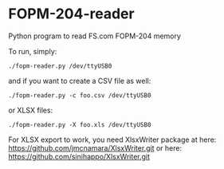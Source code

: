 # FOPM-204-reader
Python program to read FS.com FOPM-204 memory

To run, simply:

`./fopm-reader.py /dev/ttyUSB0`

and if you want to create a CSV file as well:

`./fopm-reader.py -c foo.csv /dev/ttyUSB0`

or XLSX files:

`./fopm-reader.py -X foo.xls /dev/ttyUSB0`

For XLSX export to work, you need XlsxWriter package at here: https://github.com/jmcnamara/XlsxWriter.git or here: https://github.com/sinihappo/XlsxWriter.git
